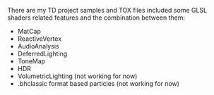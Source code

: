 There are my TD project samples and TOX files included some GLSL shaders related features and the combination between them:

- MatCap
- ReactiveVertex
- AudioAnalysis
- DeferredLighting
- ToneMap
- HDR
- VolumetricLighting (not working for now)
- .bhclassic format based particles (not working for now)

